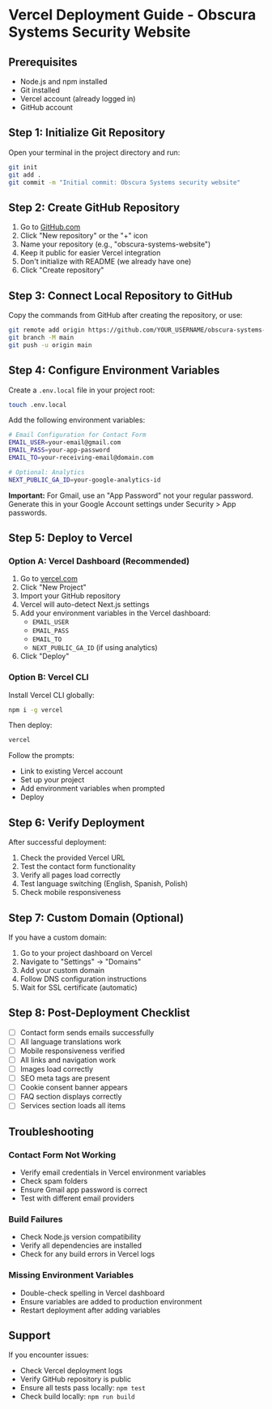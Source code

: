 # Vercel Deployment Guide - Obscura Systems Security Website

## Prerequisites
- Node.js and npm installed
- Git installed
- Vercel account (already logged in)
- GitHub account

## Step 1: Initialize Git Repository

Open your terminal in the project directory and run:

```bash
git init
git add .
git commit -m "Initial commit: Obscura Systems security website"
```

## Step 2: Create GitHub Repository

1. Go to [GitHub.com](https://github.com)
2. Click "New repository" or the "+" icon
3. Name your repository (e.g., "obscura-systems-website")
4. Keep it public for easier Vercel integration
5. Don't initialize with README (we already have one)
6. Click "Create repository"

## Step 3: Connect Local Repository to GitHub

Copy the commands from GitHub after creating the repository, or use:

```bash
git remote add origin https://github.com/YOUR_USERNAME/obscura-systems-website.git
git branch -M main
git push -u origin main
```

## Step 4: Configure Environment Variables

Create a `.env.local` file in your project root:

```bash
touch .env.local
```

Add the following environment variables:

```bash
# Email Configuration for Contact Form
EMAIL_USER=your-email@gmail.com
EMAIL_PASS=your-app-password
EMAIL_TO=your-receiving-email@domain.com

# Optional: Analytics
NEXT_PUBLIC_GA_ID=your-google-analytics-id
```

**Important:** For Gmail, use an "App Password" not your regular password. Generate this in your Google Account settings under Security > App passwords.

## Step 5: Deploy to Vercel

### Option A: Vercel Dashboard (Recommended)

1. Go to [vercel.com](https://vercel.com)
2. Click "New Project"
3. Import your GitHub repository
4. Vercel will auto-detect Next.js settings
5. Add your environment variables in the Vercel dashboard:
   - `EMAIL_USER`
   - `EMAIL_PASS`
   - `EMAIL_TO`
   - `NEXT_PUBLIC_GA_ID` (if using analytics)
6. Click "Deploy"

### Option B: Vercel CLI

Install Vercel CLI globally:

```bash
npm i -g vercel
```

Then deploy:

```bash
vercel
```

Follow the prompts:
- Link to existing Vercel account
- Set up your project
- Add environment variables when prompted
- Deploy

## Step 6: Verify Deployment

After successful deployment:

1. Check the provided Vercel URL
2. Test the contact form functionality
3. Verify all pages load correctly
4. Test language switching (English, Spanish, Polish)
5. Check mobile responsiveness

## Step 7: Custom Domain (Optional)

If you have a custom domain:

1. Go to your project dashboard on Vercel
2. Navigate to "Settings" → "Domains"
3. Add your custom domain
4. Follow DNS configuration instructions
5. Wait for SSL certificate (automatic)

## Step 8: Post-Deployment Checklist

- [ ] Contact form sends emails successfully
- [ ] All language translations work
- [ ] Mobile responsiveness verified
- [ ] All links and navigation work
- [ ] Images load correctly
- [ ] SEO meta tags are present
- [ ] Cookie consent banner appears
- [ ] FAQ section displays correctly
- [ ] Services section loads all items

## Troubleshooting

### Contact Form Not Working
- Verify email credentials in Vercel environment variables
- Check spam folders
- Ensure Gmail app password is correct
- Test with different email providers

### Build Failures
- Check Node.js version compatibility
- Verify all dependencies are installed
- Check for any build errors in Vercel logs

### Missing Environment Variables
- Double-check spelling in Vercel dashboard
- Ensure variables are added to production environment
- Restart deployment after adding variables

## Support

If you encounter issues:
- Check Vercel deployment logs
- Verify GitHub repository is public
- Ensure all tests pass locally: `npm test`
- Check build locally: `npm run build`